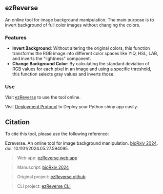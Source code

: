 ## ezReverse

An online tool for image background manipulation. The main purpose is to invert background of full color images without changing the colors.

### Features

- **Invert Background**: Without altering the original colors, this function transforms the RGB image into different color spaces like YIQ, HSL, LAB, and inverts the "lightness" component.
- **Change Background Color**: By calculating the standard deviation of RGB values for each pixel in an image and using a specific threshold, this function selects gray values and inverts those.

### Use

Visit [ezReverse](https://amsterdamstudygroup.shinyapps.io/ezreverse/) to use the tool online.

Visit [Deployment Protocol](https://github.com/Morwey/ezreverse/blob/main/PythonShinyDeployment.md) to Deploy your Python shiny app easily.

## Citation

To cite this tool, please use the following reference:

Ezreverse. An online tool for image background manipulation. [bioRxiv 2024](https://www.biorxiv.org/content/10.1101/2024.05.27.594095v1). doi: 10.1101/2024.05.27.594095.



> Web app: [ezReverse web app](https://amsterdamstudygroup.shinyapps.io/ezreverse/)

 
> Manuscript: [bioRxiv 2024](https://www.biorxiv.org/content/10.1101/2024.05.27.594095v1)


> Original project: [ezReverse github](https://github.com/Morwey/ezreverse)


>CLI project: [ezReverse CLI](https://github.com/Morwey/ezreverse_cli)
